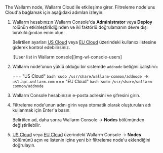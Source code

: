 The Wallarm node, Wallarm Cloud ile etkileşime girer. Filtreleme node'unu Cloud'a bağlamak için aşağıdaki adımları izleyin:

1. Wallarm hesabınızın Wallarm Console'da **Administrator** veya **Deploy** rolünün etkinleştirildiğinden ve iki faktörlü doğrulamanın devre dışı bırakıldığından emin olun.
     
    Belirtilen ayarları [US Cloud](https://us1.my.wallarm.com/settings/users) veya [EU Cloud](https://my.wallarm.com/settings/users) üzerindeki kullanıcı listesine giderek kontrol edebilirsiniz.

    ![User list in Wallarm console][img-wl-console-users]

2. Wallarm node'unun yüklü olduğu bir sistemde `addnode` betiğini çalıştırın:
    
    === "US Cloud"
        ``` bash
        sudo /usr/share/wallarm-common/addnode -H us1.api.wallarm.com
        ```
    === "EU Cloud"
        ``` bash
        sudo /usr/share/wallarm-common/addnode
        ```
3. Wallarm Console hesabınızın e-posta adresini ve şifresini girin.
4. Filtreleme node'unun adını girin veya otomatik olarak oluşturulan adı kullanmak için Enter'a basın.

    Belirtilen ad, daha sonra Wallarm Console → **Nodes** bölümünden değiştirilebilir.
5. [US Cloud](https://us1.my.wallarm.com/nodes) veya [EU Cloud](https://my.wallarm.com/nodes) üzerindeki Wallarm Console → **Nodes** bölümünü açın ve listenin içine yeni bir filtreleme node'u eklendiğini doğrulayın.